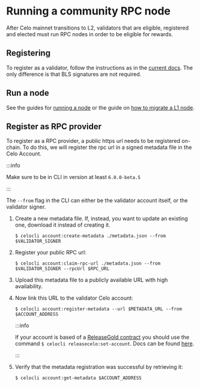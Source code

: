 # Running a community RPC node

After Celo mainnet transitions to L2, validators that are eligible, registered and elected must run RPC nodes in order to be eligible for rewards.

## Registering

To register as a validator, follow the instructions as in the [current docs](https://docs.celo.org/network/mainnet/run-validator#registering-as-a-validator). The only difference is that BLS signatures are not required.

## Run a node

See the guides for [running a node](run-node.md) or the guide on [how to migrate a L1 node](migrate-node.md).

## Register as RPC provider

To register as a RPC provider, a public https url needs to be registered on-chain. To do this, we will register the rpc url in a signed metadata file in the Celo Account.

:::info

Make sure to be in CLI in version at least `6.0.0-beta.5`

:::

The `--from`  flag in the CLI can either be the validator account itself, or the validator signer. 

1. Create a new metadata file. If, instead, you want to update an existing one, download it instead of creating it.

    `$ celocli account:create-metadata ./metadata.json --from $VALIDATOR_SIGNER`

2. Register your public RPC url:

    `$ celocli account:claim-rpc-url ./metadata.json --from $VALIDATOR_SIGNER --rpcUrl $RPC_URL`

3. Upload this metadata file to a publicly available URL with high availability.
4. Now link this URL to the validator Celo account:

    `$ celocli account:register-metadata --url $METADATA_URL --from $ACCOUNT_ADDRESS`

    :::info

    If your account is based of a [ReleaseGold contract](/holder/manage/release-gold) you should use the command `$ celocli releasecelo:set-account`. Docs can be found [here](/cli/releasecelo#celocli-releaseceloset-account).

    :::

6. Verify that the metadata registration was successful by retrieving it:

    `$ celocli account:get-metadata $ACCOUNT_ADDRESS`
